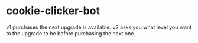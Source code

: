 # cookie-clicker-bot
v1 purchases the next upgrade is available.
v2 asks you what level you want to the upgrade to be before purchasing the next one.

